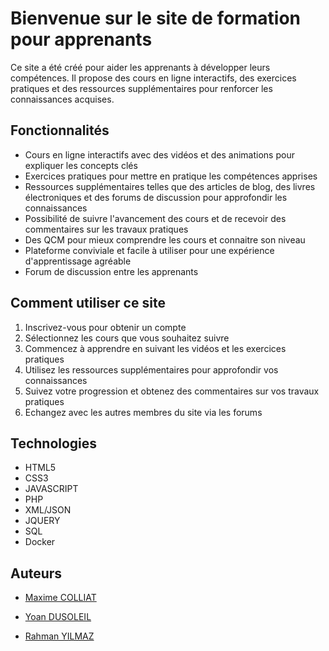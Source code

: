 # Bienvenue sur le site de formation pour apprenants

Ce site a été créé pour aider les apprenants à développer leurs compétences. Il propose des cours en ligne interactifs,
des exercices pratiques et des ressources supplémentaires pour renforcer les connaissances acquises.

## Fonctionnalités

* Cours en ligne interactifs avec des vidéos et des animations pour expliquer les concepts clés
* Exercices pratiques pour mettre en pratique les compétences apprises
* Ressources supplémentaires telles que des articles de blog, des livres électroniques et des forums de discussion pour
  approfondir les connaissances
* Possibilité de suivre l'avancement des cours et de recevoir des commentaires sur les travaux pratiques
* Des QCM pour mieux comprendre les cours et connaitre son niveau
* Plateforme conviviale et facile à utiliser pour une expérience d'apprentissage agréable
* Forum de discussion entre les apprenants

## Comment utiliser ce site

<ol>
<li>Inscrivez-vous pour obtenir un compte </li>
<li>Sélectionnez les cours que vous souhaitez suivre</li>
<li>Commencez à apprendre en suivant les vidéos et les exercices pratiques</li>
<li>Utilisez les ressources supplémentaires pour approfondir vos connaissances</li>
<li>Suivez votre progression et obtenez des commentaires sur vos travaux pratiques</li>
<li>Echangez avec les autres membres du site via les forums</li>
</ol>

## Technologies

* HTML5
* CSS3
* JAVASCRIPT
* PHP
* XML/JSON
* JQUERY
* SQL
* Docker

## Auteurs

<ul>
      <li>
        <a
          href="https://github.com/Maxime-Cllt"
        >
          <p>Maxime COLLIAT</p>
        </a>
      </li>
      <li>
        <a
          href="https://github.com/Yaon-C2H8N2"
        >
          <p>Yoan DUSOLEIL</p>
        </a>
      </li>
      <li>
        <a
          href="https://github.com/Sudo-Rahman"
        >
          <p>Rahman YILMAZ</p>
        </a>
      </li>
    </ul>
